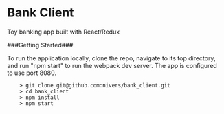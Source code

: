 # Bank Client

Toy banking app built with React/Redux

###Getting Started###

To run the application locally, clone the repo, navigate to its top directory, and run "npm start" to run the webpack dev server. The app is configured to use port 8080.

```
	> git clone git@github.com:nivers/bank_client.git
	> cd bank_client
	> npm install
	> npm start
```
